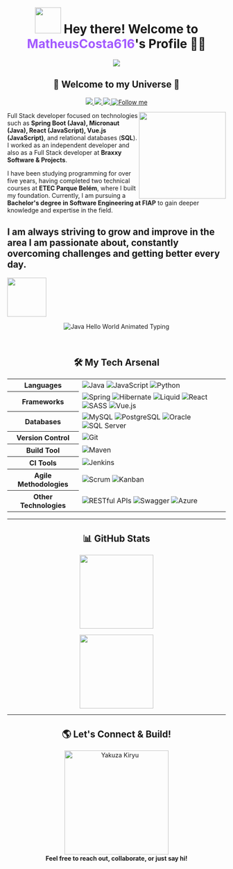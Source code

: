<center></center>

<h1 align="center">
  <img height="60px" width="60px" src="https://i.gifer.com/origin/08/089af74235a38edcc7b433321f0a5472_w200.gif" />
  Hey there! Welcome to <span style="color:#a259ff;">MatheusCosta616</span>'s Profile 👨‍💻
</h1>

<p align="center">
  <img src="http://views.whatilearened.today/views/github/MatheusCosta616/views.svg"/>
</p>

<h2 align="center">🚀 Welcome to my Universe 🚀</h2>

<p align="center">
  <a href="https://www.linkedin.com/in/matheus-costa-b7a46425b/">
    <img src="https://img.shields.io/badge/-LinkedIn-0077B5?style=for-the-badge&logo=linkedin&logoColor=white"/>
  </a>
  <a href="mailto:matheus.costa2616@gmail.com">
    <img src="https://img.shields.io/badge/-Gmail-D14836?style=for-the-badge&logo=gmail&logoColor=white"/>
  </a>
  <a href="https://www.instagram.com/lukmat_76/">
    <img src="https://img.shields.io/badge/-Instagram-E4405F?style=for-the-badge&logo=instagram&logoColor=white"/>
  </a>
  <a href="https://github.com/MatheusCosta616">
    <img src="https://img.shields.io/github/followers/MatheusCosta616?label=Follow&style=social" title="Follow me"/>
  </a>
</p>

<img position="absolute" align="right" width="200px" src="https://i.pinimg.com/originals/2b/f5/20/2bf52068d4472114de09bb2734a70f2e.gif">

Full Stack developer focused on technologies such as **Spring Boot (Java), Micronaut (Java), React (JavaScript), Vue.js (JavaScript)**, and relational databases (**SQL**). I worked as an independent developer and also as a Full Stack developer at **Braxxy Software & Projects**.

I have been studying programming for over five years, having completed two technical courses at **ETEC Parque Belém**, where I built my foundation. Currently, I am pursuing a **Bachelor's degree in Software Engineering at FIAP** to gain deeper knowledge and expertise in the field.

I am always striving to grow and improve in the area I am passionate about, constantly overcoming challenges and getting better every day.
<br>
---
<div align="left">
<img src="https://media1.tenor.com/m/gxGrBVDTqXMAAAAd/yakuza-kiryu.gif" height="90" /> 
<p align="center">
  <img src="https://readme-typing-svg.demolab.com?font=Fira+Code&size=28&duration=2000&pause=1200&color=5F51B5&background=FFFFFF00&width=700&lines=public+class+HelloWorld+%7B++++;public+static+void+main(String[]+args)+%7B++++;System.out.println(%22Hello+World!%22);++++;%7D++++;%7D" alt="Java Hello World Animated Typing" />
</p>
</div>

<br>
<h2 align="center">🛠️ My Tech Arsenal</h2>

<!-- INÍCIO DO GRÁFICO COM BADGES -->
<table align="center">
  <tr>
    <th>Languages</th>
    <td>
      <img src="https://img.shields.io/badge/Java-@devCaiqueWS/markdown--badges-purple?style=for-the-badge" alt="Java"/>
      <img src="https://img.shields.io/badge/JavaScript-@devCaiqueWS/markdown--badges-yellow?style=for-the-badge" alt="JavaScript"/>
      <img src="https://img.shields.io/badge/Python-@devCaiqueWS/markdown--badges-blue?style=for-the-badge" alt="Python"/>
    </td>
  </tr>
  <tr>
    <th>Frameworks</th>
    <td>
      <img src="https://img.shields.io/badge/Spring-@devCaiqueWS/markdown--badges-brightgreen?style=for-the-badge" alt="Spring"/>
      <img src="https://img.shields.io/badge/Hibernate-@devCaiqueWS/markdown--badges-darkgreen?style=for-the-badge" alt="Hibernate"/>
      <img src="https://img.shields.io/badge/Liquid-@devCaiqueWS/markdown--badges-blue?style=for-the-badge" alt="Liquid"/>
      <img src="https://img.shields.io/badge/React-@devCaiqueWS/markdown--badges-cyan?style=for-the-badge" alt="React"/>
      <img src="https://img.shields.io/badge/SASS-@devCaiqueWS/markdown--badges-pink?style=for-the-badge" alt="SASS"/>
      <img src="https://img.shields.io/badge/Vue.js-@devCaiqueWS/markdown--badges-brightgreen?style=for-the-badge" alt="Vue.js"/>
    </td>
  </tr>
  <tr>
    <th>Databases</th>
    <td>
      <img src="https://img.shields.io/badge/MySQL-@devCaiqueWS/markdown--badges-blue?style=for-the-badge" alt="MySQL"/>
      <img src="https://img.shields.io/badge/PostgreSQL-@devCaiqueWS/markdown--badges-blue?style=for-the-badge" alt="PostgreSQL"/>
      <img src="https://img.shields.io/badge/Oracle-@devCaiqueWS/markdown--badges-red?style=for-the-badge" alt="Oracle"/>
      <img src="https://img.shields.io/badge/SQL%20Server-@devCaiqueWS/markdown--badges-lightgrey?style=for-the-badge" alt="SQL Server"/>
    </td>
  </tr>
  <tr>
    <th>Version Control</th>
    <td>
      <img src="https://img.shields.io/badge/Git-@devCaiqueWS/markdown--badges-orange?style=for-the-badge" alt="Git"/>
    </td>
  </tr>
  <tr>
    <th>Build Tool</th>
    <td>
      <img src="https://img.shields.io/badge/Maven-@devCaiqueWS/markdown--badges-red?style=for-the-badge" alt="Maven"/>
    </td>
  </tr>
  <tr>
    <th>CI Tools</th>
    <td>
      <img src="https://img.shields.io/badge/Jenkins-@devCaiqueWS/markdown--badges-grey?style=for-the-badge" alt="Jenkins"/>
    </td>
  </tr>
  <tr>
    <th>Agile Methodologies</th>
    <td>
      <img src="https://img.shields.io/badge/Scrum-@devCaiqueWS/markdown--badges-blue?style=for-the-badge" alt="Scrum"/>
      <img src="https://img.shields.io/badge/Kanban-@devCaiqueWS/markdown--badges-blue?style=for-the-badge" alt="Kanban"/>
    </td>
  </tr>
  <tr>
    <th>Other Technologies</th>
    <td>
      <img src="https://img.shields.io/badge/RESTful%20APIs-@devCaiqueWS/markdown--badges-brightgreen?style=for-the-badge" alt="RESTful APIs"/>
      <img src="https://img.shields.io/badge/Swagger-@devCaiqueWS/markdown--badges-green?style=for-the-badge" alt="Swagger"/>
      <img src="https://img.shields.io/badge/Azure-@devCaiqueWS/markdown--badges-blue?style=for-the-badge" alt="Azure"/>
    </td>
  </tr>
</table>
<!-- FIM DO GRÁFICO COM BADGES -->

---

<h2 align="center">📊 GitHub Stats</h2>

<p align="center">
  <img src="https://github-readme-stats.vercel.app/api?username=MatheusCosta616&show_icons=true&theme=tokyonight&hide_border=true" height="170"/>
</p>

<p align="center">
  <img src="https://github-profile-summary-cards.vercel.app/api/cards/profile-details?username=MatheusCosta616&theme=tokyonight" height="170"/>
</p>

---

<h2 align="center">🌎 Let's Connect & Build!</h2>

<p align="center">
  <img src="https://media1.tenor.com/m/bNFAMafRPRwAAAAd/kiryu-yakuza.gif" height="240" title="Yakuza Kiryu"/>
  <br>
  <b>Feel free to reach out, collaborate, or just say hi!</b>
</p>
